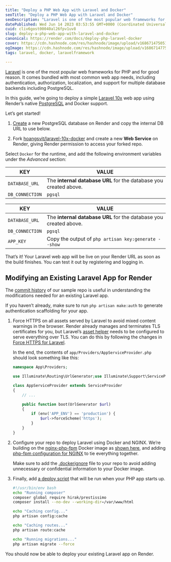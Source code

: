 ```yaml
---
title: "Deploy a PHP Web App with Laravel and Docker"
seoTitle: "Deploy a PHP Web App with Laravel and Docker"
seoDescription: "Laravel is one of the most popular web frameworks for PHP and for good reason. It comes bundled with most common web app needs, including authentication, au"
datePublished: Wed Jun 14 2023 03:53:55 GMT+0000 (Coordinated Universal Time)
cuid: cliv6gost00040al26fpv1uv8
slug: deploy-a-php-web-app-with-laravel-and-docker
canonical: https://render.com/docs/deploy-php-laravel-docker
cover: https://cdn.hashnode.com/res/hashnode/image/upload/v1686714750518/d13167e4-e6de-402e-b43f-eec68f1fc97a.webp
ogImage: https://cdn.hashnode.com/res/hashnode/image/upload/v1686714775632/ecb00cf1-767a-406b-8081-7cbbe8fe33df.webp
tags: laravel, docker, laravelframework

---
```


[Laravel](https://laravel.com/) is one of the most popular web frameworks for PHP and for good reason. It comes bundled with most common web app needs, including authentication, authorization, localization, and support for multiple database backends including PostgreSQL.

In this guide, we’re going to deploy a simple [Laravel 10x](https://laravel.com/docs/10.x/) web app using Render’s native [PostgreSQL](https://render.com/docs/databases) and Docker support.

Let’s get started!

1. [Create](https://dashboard.render.com/new/database) a new PostgreSQL database on Render and copy the internal DB URL to use below.
    
2. Fork [hoangsvit/laravel-10x-docker](https://github.com/hoangsvit/laravel-10x-docker) and create a new **Web Service** on Render, giving Render permission to access your forked repo.
    

Select `Docker` for the runtime, and add the following environment variables under the *Advanced* section:

| KEY | VALUE |
| --- | --- |
| `DATABASE_URL` | The **internal database URL** for the database you created above. |
| `DB_CONNECTION` | `pgsql` |

| KEY | VALUE |
| --- | --- |
| `DATABASE_URL` | The **internal database URL** for the database you created above. |
| `DB_CONNECTION` | `pgsql` |
| `APP_KEY` | Copy the output of `php artisan key:generate --show` |

That’s it! Your Laravel web app will be live on your Render URL as soon as the build finishes. You can test it out by registering and logging in.

## **Modifying an Existing Laravel App for Render**

The [commit history](https://github.com/hoangsvit/laravel-10x-docker/commits/main) of our sample repo is useful in understanding the modifications needed for an existing Laravel app.

If you haven’t already, make sure to run `php artisan make:auth` to generate authentication scaffolding for your app.

1. Force HTTPS on all assets served by Laravel to avoid mixed content warnings in the browser. Render already manages and terminates TLS certificates for you, but Laravel’s [asset helper](https://laravel.com/docs/5.8/helpers#method-asset) needs to be configured to serve everything over TLS. You can do this by following the changes in [Force HTTPS for Laravel](https://github.com/render-examples/php-laravel-docker/commit/27a895df86bc8604c7985af4649bcac8cd2ad1e8).
    
    In the end, the contents of `app/Providers/AppServiceProvider.php` should look something like this:
    
    ```php
    namespace App\Providers;
    
    use Illuminate\Routing\UrlGenerator;use Illuminate\Support\ServiceProvider;
    
    class AppServiceProvider extends ServiceProvider
    {
        // ...
    
        public function boot(UrlGenerator $url)
        {
            if (env('APP_ENV') == 'production') {
                $url->forceScheme('https');
            }
        }
    }
    ```
    
2. Configure your repo to deploy Laravel using Docker and NGINX. We’re building on the [nginx-php-fpm](https://gitlab.com/ric_harvey/nginx-php-fpm) Docker image as [shown here](https://github.com/hoangsvit/laravel-10x-docker/blob/main/Dockerfile), and adding [php-fpm configuration for NGINX](https://github.com/hoangsvit/laravel-10x-docker/blob/main/conf/nginx/nginx-site.conf) to tie everything together.
    
    Make sure to add the [.dockerignore](https://github.com/hoangsvit/laravel-10x-docker/blob/main/.dockerignore) file to your repo to avoid adding unnecessary or confidential information to your Docker image.
    
3. Finally, add [a deploy script](https://github.com/hoangsvit/laravel-10x-docker/blob/main/scripts/00-laravel-deploy.sh) that will be run when your PHP app starts up.
    
    ```bash
    #!/usr/bin/env bash
    echo "Running composer"
    composer global require hirak/prestissimo
    composer install --no-dev --working-dir=/var/www/html
    
    echo "Caching config..."
    php artisan config:cache
    
    echo "Caching routes..."
    php artisan route:cache
    
    echo "Running migrations..."
    php artisan migrate --force
    ```
    

You should now be able to deploy your existing Laravel app on Render.